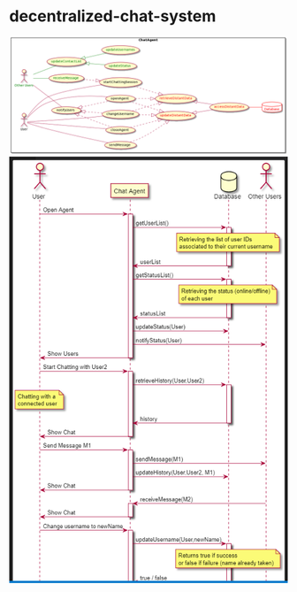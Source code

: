 # decentralized-chat-system

![usecase](UMLPlant/usecase.png)
![sequence_black_box](UMLPlant/sequence_black_box.png)